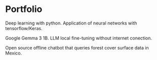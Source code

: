 # Portfolio


Deep learning with python. Application of neural networks with tensorflow/Keras.

Google Gemma 3 1B. LLM local fine-tuning without internet conection.

Open source offline chatbot that queries forest cover surface data in Mexico.
